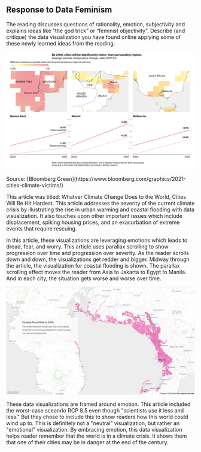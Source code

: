 ## Response to Data Feminism

The reading discusses questions of rationality, emotion, subjectivity and explains ideas like “the god trick” or “feminist objectivity”. Describe (and critique) the data visualization you have found online applying some of these newly learned ideas from the reading.

<p align="center">
<img src="assets/bloomberg-2021-cities-climate-victims_warming.png">
</p>
Source: [Bloomberg Green](https://www.bloomberg.com/graphics/2021-cities-climate-victims/)

This article was titled: Whatver Climate Change Does to the World, Cities Will Be Hit Hardest. This article addresses the severity of the current climate crisis by illustrating the rise in urban warming and coastal flooding with data visualization. It also touches upon other important issues which include displacement, spiking housing prices, and an exacurbation of extreme events that require rescuing. 

In this article, these visualizations are leveraging emotions which leads to dread, fear, and worry. This article uses parallax scrolling to show progression over time and progression over severity. As the reader scrolls down and down, the visualizations get redder and bigger. Midway through the article, the visualization for coastal flooding is shown. The parallax scrolling effect moves the reader from Asia to Jakarta to Egypt to Manila. And in each city, the situation gets worse and worse over time. 
<p align="center">
<img src="assets/bloomberg-2021-cities-climate-victims_coastal-flooding.png">
</p>
These data visualizations are framed around emotion. This article included the worst-case sceanrio RCP 8.5 even though "scientists use it less and less." But they chose to include this to show readers how this world could wind up to. This is definitely not a "neutral" visualization, but rather an "emotional" visualization. By embracing emotion, this data visualization helps reader remember that the world is in a climate crisis. It shows them that one of their cities may be in danger at the end of the century.    
